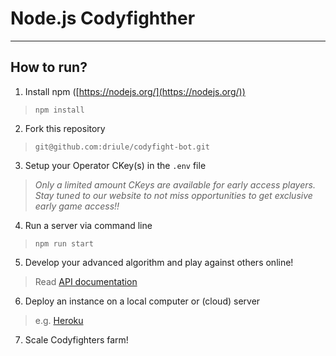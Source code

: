# Node.js Codyfighther
---

## How to run?

1. Install npm ([https://nodejs.org/](https://nodejs.org/))
> `npm install`

2. Fork this repository
> `git@github.com:driule/codyfight-bot.git`

3. Setup your Operator CKey(s) in the `.env` file
> _Only a limited amount CKeys are available for early access players. Stay tuned to our website to not miss opportunities to get exclusive early game access!!_

4. Run a server via command line
> `npm run start`

5. Develop your advanced algorithm and play against others online!
> Read [API documentation](https://codyfight.com/api-doc)

6. Deploy an instance on a local computer or (cloud) server
> e.g. [Heroku](https://www.heroku.com/)

7. Scale Codyfighters farm!
